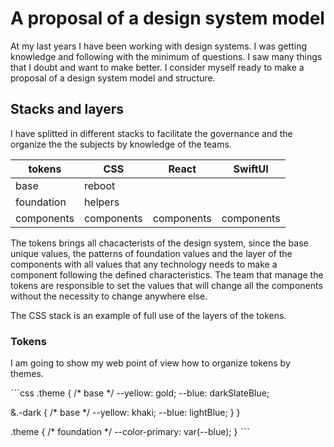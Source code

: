 # A proposal of a design system model

At my last years I have been working with design systems. I was getting knowledge and following with the minimum of questions. I saw many things that I doubt and want to make better. I consider myself ready to make a proposal of a design system model and structure.

## Stacks and layers

I have splitted in different stacks to facilitate the governance and the organize the the subjects by knowledge of the teams.

| tokens     | CSS        | React      | SwiftUI    |
| ---------- | ---------- | ---------- | ---------- |
| base       | reboot     |            |            |
| foundation | helpers    |            |            |
| components | components | components | components |

The tokens brings all chacacterists of the design system, since the base unique values, the patterns of foundation values and the layer of the components with all values that any technology needs to make a component following the defined characteristics. The team that manage the tokens are responsible to set the values that will change all the components without the necessity to change anywhere else.

The CSS stack is an example of full use of the layers of the tokens.

### Tokens

I am going to show my web point of view how to organize tokens by themes.

ˋˋˋcss
.theme {
  /* base */
  --yellow: gold;
  --blue: darkSlateBlue;

  &.-dark {
    /* base */
    --yellow: khaki;
    --blue: lightBlue;
  }
}

.theme {
  /* foundation */
  --color-primary: var(--blue);
}
ˋˋˋ










